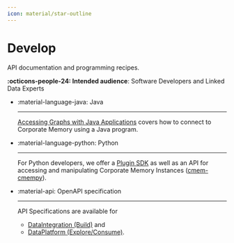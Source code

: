 ```yaml
---
icon: material/star-outline
---
```

# Develop

API documentation and programming recipes.

**:octicons-people-24: Intended audience**: Software Developers and Linked Data Experts

<div class="grid cards" markdown>

-   :material-language-java: Java

    ---

    [Accessing Graphs with Java Applications](accessing-graphs-with-java-applications/index.md) covers how to connect to Corporate Memory using a Java program.

-   :material-language-python: Python

    ---

    For Python developers, we offer a [Plugin SDK](python-plugins/index.md) as well as an API for accessing and manipulating Corporate Memory Instances ([cmem-cmempy](cmempy-python-api/index.md)).

-   :material-api: OpenAPI specification

    ---

    API Specifications are available for

    - [DataIntegration (Build)](dataintegration-apis/index.md) and
    - [DataPlatform (Explore/Consume)](dataplatform-apis/index.md).


</div>

